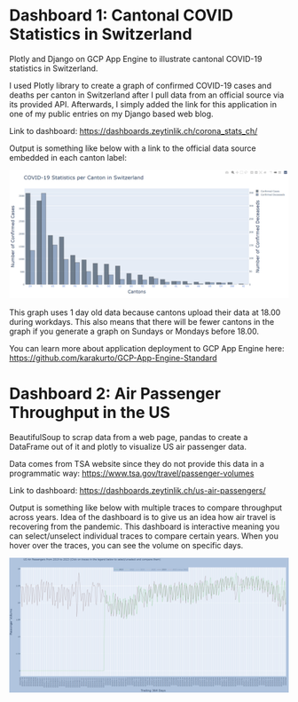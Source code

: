 # Dashboard 1: Cantonal COVID Statistics in Switzerland
Plotly and Django on GCP App Engine to illustrate cantonal COVID-19 statistics in Switzerland.  

I used Plotly library to create a graph of confirmed COVID-19 cases and deaths per canton in Switzerland after I pull data from an official source via its provided API. Afterwards, I simply added the link for this application in one of my public entries on my Django based web blog.  

Link to dashboard: https://dashboards.zeytinlik.ch/corona_stats_ch/

Output is something like below with a link to the official data source embedded in each canton label:  
  
![alt text](https://github.com/karakurto/dashboards/blob/main/Capture1.PNG?raw=true)

This graph uses 1 day old data because cantons upload their data at 18.00 during workdays. This also means that there will be fewer cantons in the graph if you generate a graph on Sundays or Mondays before 18.00.

You can learn more about application deployment to GCP App Engine here: https://github.com/karakurto/GCP-App-Engine-Standard

# Dashboard 2: Air Passenger Throughput in the US
BeautifulSoup to scrap data from a web page, pandas to create a DataFrame out of it and plotly to visualize US air passenger data. 

Data comes from TSA website since they do not provide this data in a programmatic way: https://www.tsa.gov/travel/passenger-volumes

Link to dashboard: https://dashboards.zeytinlik.ch/us-air-passengers/

Output is something like below with multiple traces to compare throughput across years. Idea of the dashboard is to give us an idea how air travel is recovering from the pandemic. This dashboard is interactive meaning you can select/unselect individual traces to compare certain years. When you hover over the traces, you can see the volume on specific days.
  
![alt text](https://github.com/karakurto/dashboards/blob/main/Capture2.PNG?raw=true)
